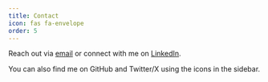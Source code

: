 ```yaml
---
title: Contact
icon: fas fa-envelope
order: 5
---
```


Reach out via [email](mailto:contact@jeremiahharemza.com) or connect with me on [LinkedIn](https://linkedin.com/in/jeremiahharemza/).

You can also find me on GitHub and Twitter/X using the icons in the sidebar.
